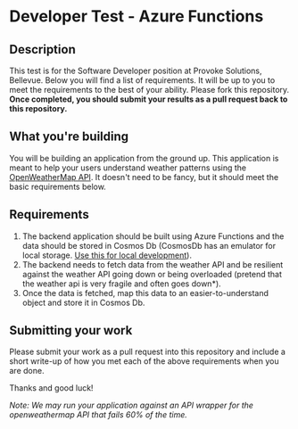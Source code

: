 # Developer Test - Azure Functions

## Description
This test is for the Software Developer position at Provoke Solutions, Bellevue. Below you will find a list of requirements. It will be up to you to meet the requirements to the best of your ability. Please fork this repository. **Once completed, you should submit your results as a pull request back to this repository.**

## What you're building
You will be building an application from the ground up. This application is meant to help your users understand weather patterns using the [OpenWeatherMap API](https://openweathermap.org/). It doesn't need to be fancy, but it should meet the basic requirements below. 

## Requirements
1) The backend application should be built using Azure Functions and the data should be stored in Cosmos Db (CosmosDb has an emulator for local storage. [Use this for local development](https://docs.microsoft.com/en-us/azure/cosmos-db/local-emulator)).
1) The backend needs to fetch data from the weather API and be resilient against the weather API going down or being overloaded (pretend that the weather api is very fragile and often goes down*).
1) Once the data is fetched, map this data to an easier-to-understand object and store it in Cosmos Db.

## Submitting your work
Please submit your work as a pull request into this repository and include a short write-up of how you met each of the above requirements when you are done.

Thanks and good luck!


*Note: We may run your application against an API wrapper for the openweathermap API that fails 60% of the time.*
